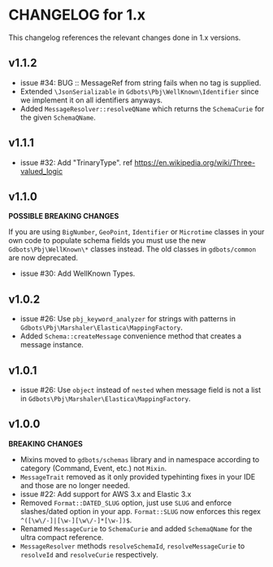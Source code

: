 # CHANGELOG for 1.x
This changelog references the relevant changes done in 1.x versions.


## v1.1.2
* issue #34: BUG :: MessageRef from string fails when no tag is supplied.
* Extended `\JsonSerializable` in `Gdbots\Pbj\WellKnown\Identifier` since we implement it on all identifiers anyways.
* Added `MessageResolver::resolveQName` which returns the `SchemaCurie` for the given `SchemaQName`.


## v1.1.1
* issue #32: Add "TrinaryType".  ref https://en.wikipedia.org/wiki/Three-valued_logic


## v1.1.0
__POSSIBLE BREAKING CHANGES__

If you are using `BigNumber`, `GeoPoint`, `Identifier` or `Microtime` classes in your own code to populate schema fields 
you must use the new `Gdbots\Pbj\WellKnown\*` classes instead.  The old classes in `gdbots/common` are now deprecated.

* issue #30: Add WellKnown Types.


## v1.0.2
* issue #26: Use `pbj_keyword_analyzer` for strings with patterns in `Gdbots\Pbj\Marshaler\Elastica\MappingFactory`.
* Added `Schema::createMessage` convenience method that creates a message instance. 


## v1.0.1
* issue #26: Use `object` instead of `nested` when message field is not a list in `Gdbots\Pbj\Marshaler\Elastica\MappingFactory`.


## v1.0.0
__BREAKING CHANGES__

* Mixins moved to `gdbots/schemas` library and in namespace according to category (Command, Event, etc.) not `Mixin`.
* `MessageTrait` removed as it only provided typehinting fixes in your IDE and those are no longer needed.
* issue #22: Add support for AWS 3.x and Elastic 3.x
* Removed `Format::DATED_SLUG` option, just use `SLUG` and enforce slashes/dated option in your app.
  `Format::SLUG` now enforces this regex `^([\w\/-]|[\w-][\w\/-]*[\w-])$`.
* Renamed `MessageCurie` to `SchemaCurie` and added `SchemaQName` for the ultra compact reference.
* `MessageResolver` methods `resolveSchemaId`, `resolveMessageCurie` to `resolveId` and `resolveCurie` respectively.
